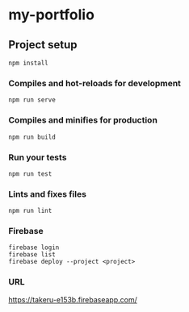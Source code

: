 # my-portfolio

## Project setup
```
npm install
```

### Compiles and hot-reloads for development
```
npm run serve
```

### Compiles and minifies for production
```
npm run build
```

### Run your tests
```
npm run test
```

### Lints and fixes files
```
npm run lint
```

### Firebase
```
firebase login
firebase list
firebase deploy --project <project>
```

### URL

https://takeru-e153b.firebaseapp.com/


